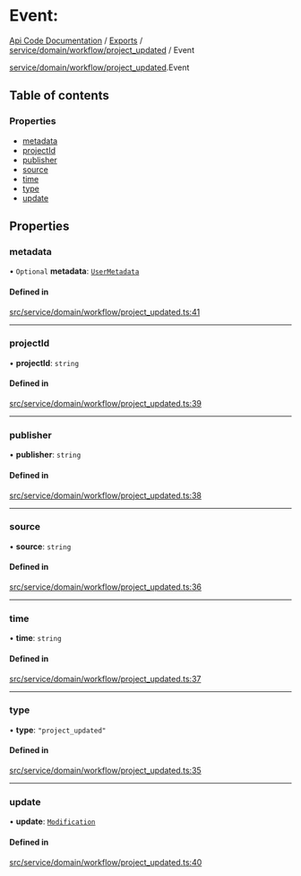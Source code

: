 # Event: 
 
[Api Code Documentation](../README.md) / [Exports](../modules.md) / [service/domain/workflow/project\_updated](../modules/service_domain_workflow_project_updated.md) / Event

[service/domain/workflow/project\_updated](../modules/service_domain_workflow_project_updated.md).Event

## Table of contents

### Properties

- [metadata](service_domain_workflow_project_updated.Event.md#metadata)
- [projectId](service_domain_workflow_project_updated.Event.md#projectid)
- [publisher](service_domain_workflow_project_updated.Event.md#publisher)
- [source](service_domain_workflow_project_updated.Event.md#source)
- [time](service_domain_workflow_project_updated.Event.md#time)
- [type](service_domain_workflow_project_updated.Event.md#type)
- [update](service_domain_workflow_project_updated.Event.md#update)

## Properties

### metadata

• `Optional` **metadata**: [`UserMetadata`](../modules/service_domain_metadata.md#usermetadata)

#### Defined in

[src/service/domain/workflow/project_updated.ts:41](https://github.com/openkfw/TruBudget/blob/648f2bb/api/src/service/domain/workflow/project_updated.ts#L41)

___

### projectId

• **projectId**: `string`

#### Defined in

[src/service/domain/workflow/project_updated.ts:39](https://github.com/openkfw/TruBudget/blob/648f2bb/api/src/service/domain/workflow/project_updated.ts#L39)

___

### publisher

• **publisher**: `string`

#### Defined in

[src/service/domain/workflow/project_updated.ts:38](https://github.com/openkfw/TruBudget/blob/648f2bb/api/src/service/domain/workflow/project_updated.ts#L38)

___

### source

• **source**: `string`

#### Defined in

[src/service/domain/workflow/project_updated.ts:36](https://github.com/openkfw/TruBudget/blob/648f2bb/api/src/service/domain/workflow/project_updated.ts#L36)

___

### time

• **time**: `string`

#### Defined in

[src/service/domain/workflow/project_updated.ts:37](https://github.com/openkfw/TruBudget/blob/648f2bb/api/src/service/domain/workflow/project_updated.ts#L37)

___

### type

• **type**: ``"project_updated"``

#### Defined in

[src/service/domain/workflow/project_updated.ts:35](https://github.com/openkfw/TruBudget/blob/648f2bb/api/src/service/domain/workflow/project_updated.ts#L35)

___

### update

• **update**: [`Modification`](service_domain_workflow_project_updated.Modification.md)

#### Defined in

[src/service/domain/workflow/project_updated.ts:40](https://github.com/openkfw/TruBudget/blob/648f2bb/api/src/service/domain/workflow/project_updated.ts#L40)
